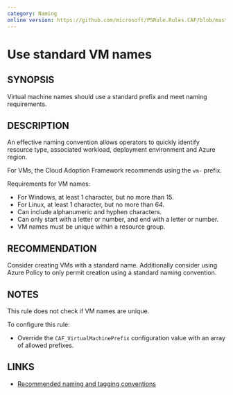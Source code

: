 ```yaml
---
category: Naming
online version: https://github.com/microsoft/PSRule.Rules.CAF/blob/master/docs/rules/en/CAF.Name.VM.md
---
```


# Use standard VM names

## SYNOPSIS

Virtual machine names should use a standard prefix and meet naming requirements.

## DESCRIPTION

An effective naming convention allows operators to quickly identify resource type, associated workload,
deployment environment and Azure region.

For VMs, the Cloud Adoption Framework recommends using the `vm-` prefix.

Requirements for VM names:

- For Windows, at least 1 character, but no more than 15.
- For Linux, at least 1 character, but no more than 64.
- Can include alphanumeric and hyphen characters.
- Can only start with a letter or number, and end with a letter or number.
- VM names must be unique within a resource group.

## RECOMMENDATION

Consider creating VMs with a standard name.
Additionally consider using Azure Policy to only permit creation using a standard naming convention.

## NOTES

This rule does not check if VM names are unique.

To configure this rule:

- Override the `CAF_VirtualMachinePrefix` configuration value with an array of allowed prefixes.

## LINKS

- [Recommended naming and tagging conventions](https://docs.microsoft.com/en-us/azure/cloud-adoption-framework/ready/azure-best-practices/naming-and-tagging)
